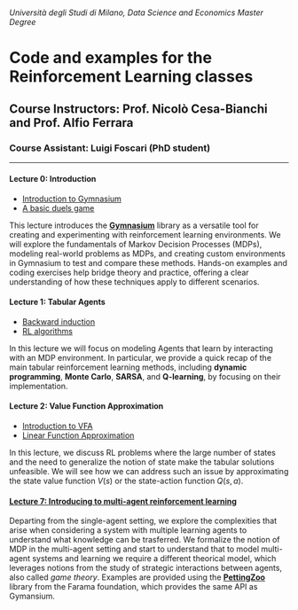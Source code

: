 ###### Università degli Studi di Milano, Data Science and Economics Master Degree

# Code and examples for the Reinforcement Learning classes

## Course Instructors: Prof. Nicolò Cesa-Bianchi and Prof. Alfio Ferrara

### Course Assistant: Luigi Foscari (PhD student)

---

#### Lecture 0: Introduction
- [Introduction to Gymnasium](L0.0-gym-introduction.ipynb)
- [A basic duels game](L0.1-basic-duels.ipynb)

This lecture introduces the **[Gymnasium](https://gymnasium.farama.org/)** library as a versatile tool for creating and experimenting with reinforcement learning environments. We will explore the fundamentals of Markov Decision Processes (MDPs), modeling real-world problems as MDPs, and creating custom environments in Gymnasium to test and compare these methods. Hands-on examples and coding exercises help bridge theory and practice, offering a clear understanding of how these techniques apply to different scenarios. 

#### Lecture 1: Tabular Agents
- [Backward induction](L1.0-tabular-agents-dp-backward-induction.ipynb)
- [RL algorithms](L1.1-tabular-agents-rl-algorithms.ipynb)

In this lecture we will focus on modeling Agents that learn by interacting with an MDP environment.
In particular, we provide a quick recap of the main tabular reinforcement learning methods, including **dynamic programming**, **Monte Carlo**, **SARSA**, and **Q-learning**, by focusing on their implementation.

#### Lecture 2: Value Function Approximation
- [Introduction to VFA](L2.0-value-function-approximation.ipynb)
- [Linear Function Approximation](L2.1-linear-function-approximation.ipynb)

In this lecture, we discuss RL problems where the large number of states and the need to generalize the notion of state make the tabular solutions unfeasible. We will see how we can address such an issue by approximating the state value function $V(s)$ or the state-action function $Q(s, a)$.

#### [Lecture 7: Introducing to multi-agent reinforcement learning](L7-multiagent-rl.ipynb)

Departing from the single-agent setting, we explore the complexities that arise when considering a system with multiple learning agents to understand what knowledge can be trasferred. We formalize the notion of MDP in the multi-agent setting and start to understand that to model multi-agent systems and learning we require a different theorical model, which leverages notions from the study of strategic interactions between agents, also called _game theory_. Examples are provided using the **[PettingZoo](https://pettingzoo.farama.org/)** library from the Farama foundation, which provides the same API as Gymansium.